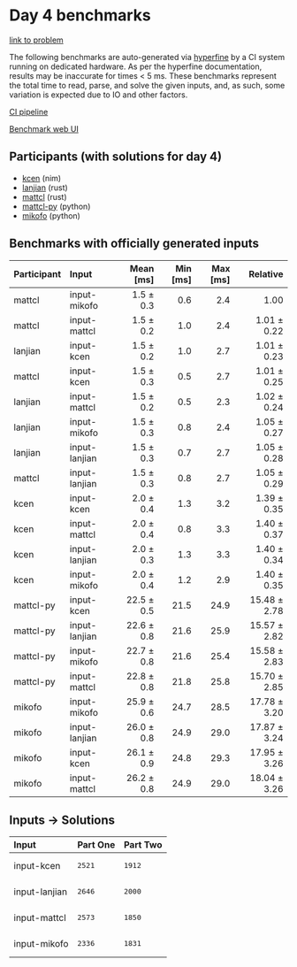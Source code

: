 # Day 4 benchmarks

[link to problem](https://adventofcode.com/2024/day/4)

The following benchmarks are auto-generated via
[hyperfine](https://github.com/sharkdp/hyperfine) by a CI system running on
dedicated hardware. As per the hyperfine documentation, results may be
inaccurate for times < 5 ms. These benchmarks represent the total time to read,
parse, and solve the given inputs, and, as such, some variation is expected due
to IO and other factors.

[CI pipeline](http://ci.papercode.net:8080/teams/main/pipelines/aoc2024)

[Benchmark web UI](https://aoc.ancalagon.black)


## Participants (with solutions for day 4)

- [kcen](https://github.com/kcen/aoc2024) (nim)
- [lanjian](https://github.com/lanjian/aoc-2024) (rust)
- [mattcl](https://github.com/mattcl/aoc2024) (rust)
- [mattcl-py](https://github.com/mattcl/aoc2024-py) (python)
- [mikofo](https://github.com/mikofo/aoc2024) (python)


## Benchmarks with officially generated inputs

| Participant | Input | Mean [ms] | Min [ms] | Max [ms] | Relative |
|:---|:---|---:|---:|---:|---:|
| mattcl | input-mikofo | 1.5 ± 0.3 | 0.6 | 2.4 | 1.00 |
| mattcl | input-mattcl | 1.5 ± 0.2 | 1.0 | 2.4 | 1.01 ± 0.22 |
| lanjian | input-kcen | 1.5 ± 0.2 | 1.0 | 2.7 | 1.01 ± 0.23 |
| mattcl | input-kcen | 1.5 ± 0.3 | 0.5 | 2.7 | 1.01 ± 0.25 |
| lanjian | input-mattcl | 1.5 ± 0.2 | 0.5 | 2.3 | 1.02 ± 0.24 |
| lanjian | input-mikofo | 1.5 ± 0.3 | 0.8 | 2.4 | 1.05 ± 0.27 |
| lanjian | input-lanjian | 1.5 ± 0.3 | 0.7 | 2.7 | 1.05 ± 0.28 |
| mattcl | input-lanjian | 1.5 ± 0.3 | 0.8 | 2.7 | 1.05 ± 0.29 |
| kcen | input-kcen | 2.0 ± 0.4 | 1.3 | 3.2 | 1.39 ± 0.35 |
| kcen | input-mattcl | 2.0 ± 0.4 | 0.8 | 3.3 | 1.40 ± 0.37 |
| kcen | input-lanjian | 2.0 ± 0.3 | 1.3 | 3.3 | 1.40 ± 0.34 |
| kcen | input-mikofo | 2.0 ± 0.4 | 1.2 | 2.9 | 1.40 ± 0.35 |
| mattcl-py | input-kcen | 22.5 ± 0.5 | 21.5 | 24.9 | 15.48 ± 2.78 |
| mattcl-py | input-lanjian | 22.6 ± 0.8 | 21.6 | 25.9 | 15.57 ± 2.82 |
| mattcl-py | input-mikofo | 22.7 ± 0.8 | 21.6 | 25.4 | 15.58 ± 2.83 |
| mattcl-py | input-mattcl | 22.8 ± 0.8 | 21.8 | 25.8 | 15.70 ± 2.85 |
| mikofo | input-mikofo | 25.9 ± 0.6 | 24.7 | 28.5 | 17.78 ± 3.20 |
| mikofo | input-lanjian | 26.0 ± 0.8 | 24.9 | 29.0 | 17.87 ± 3.24 |
| mikofo | input-kcen | 26.1 ± 0.9 | 24.8 | 29.3 | 17.95 ± 3.26 |
| mikofo | input-mattcl | 26.2 ± 0.8 | 24.9 | 29.0 | 18.04 ± 3.26 |


## Inputs -> Solutions

| Input | Part One | Part Two |
|:---|:---|:---|
|input-kcen|<pre>2521</pre>|<pre>1912</pre>|
|input-lanjian|<pre>2646</pre>|<pre>2000</pre>|
|input-mattcl|<pre>2573</pre>|<pre>1850</pre>|
|input-mikofo|<pre>2336</pre>|<pre>1831</pre>|